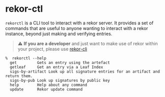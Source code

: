 # rekor-ctl

`rekorctl` is a CLI tool to interact with a rekor server. It provides a set of commands that are
useful to anyone wanting to interact with a rekor instance, beyond just making and verifying entries.

> :warning: **If you are a developer** and just want to make use of rekor within your project, please use [rekor-cli](https://github.com/projectrekor/rekor-cli/)

```
%  rekorctl --help
  get         Gets an entry using the artefact
  getleaf     Get an entry via a Leaf Index
  sigs-by-artifact Look up all signature entries for an artifact and return them.
  sigs-by-pub Look up signatures by public key
  help        Help about any command
  update      Rekor update command
```
